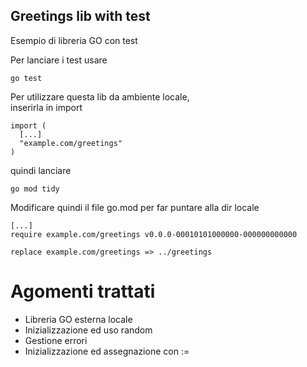 ## Greetings lib with test

Esempio di libreria GO con test

Per lanciare i test usare 

```
go test
```

Per utilizzare questa lib da ambiente locale,  
inserirla in import

```
import (
  [...]
  "example.com/greetings"
)
```

quindi lanciare 

```
go mod tidy
```

Modificare quindi il file go.mod 
per far puntare alla dir locale

```
[...]
require example.com/greetings v0.0.0-00010101000000-000000000000

replace example.com/greetings => ../greetings
```

# Agomenti trattati

- Libreria GO esterna locale
- Inizializzazione ed uso random
- Gestione errori
- Inizializzazione ed assegnazione con :=
